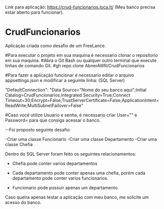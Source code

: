 Link para aplicação: https://crud-funcionarios.loca.lt/ (Meu banco precisa estar aberto para funcionar).
# CrudFuncionarios

Aplicação criada como desafio de um FreeLance.

#Para executar o projeto em sua maquina é necessario clonar o repositorio em sua maquina.
#Abra o Git Bash ou qualquer outro terminal que execute linhas de comando Git.
#gh repo clone AbnerAWR/CrudFuncionarios

#Para fazer a aplicação funcionar é necessario editar o arquivo appsettings.json e modificar a seguinte linha: (SQL Server)

"DefaultConnection": "Data Source="Nome do seu banco aqui";Initial Catalog=CrudFuncionarios;Integrated Security=True;Connect Timeout=30;Encrypt=False;TrustServerCertificate=False;ApplicationIntent=ReadWrite;MultiSubnetFailover=False"

#Caso você utilize Usuario e senha, é necessario criar User="" e Password= para que consiga acessar o banco.

--Foi proposto seguinte desafio:

-Criar uma classe Funcionario
-Criar uma classe Departamento
-Criar uma classe Chefia

Dentro do SQL Server foram feito os seguintes relacionamentos:

- Chefia pode conter varios departamentos

- Cada departamento pode conter apenas uma chefia, porém cada departamento pode conter varios funcionarios.

- Funcionario pode possuir apenas um departamento.

Caso queira apenas testar a aplicação com meu banco, me solicite um acesso do banco.
